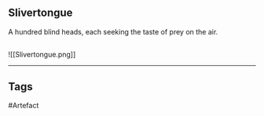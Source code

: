 ## Slivertongue
A hundred blind heads, each seeking the taste of prey on the air.
## 
![[Slivertongue.png]]

---
## Tags
#Artefact